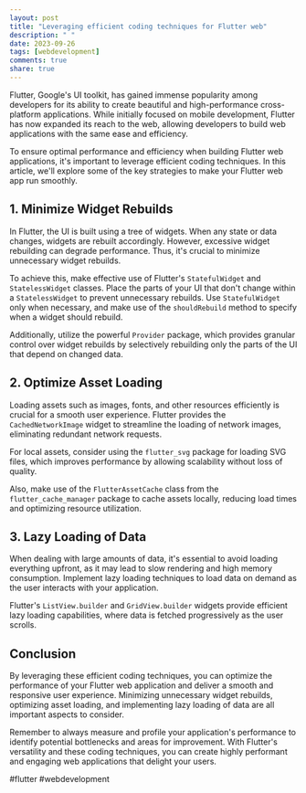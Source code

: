 ```yaml
---
layout: post
title: "Leveraging efficient coding techniques for Flutter web"
description: " "
date: 2023-09-26
tags: [webdevelopment]
comments: true
share: true
---
```


Flutter, Google's UI toolkit, has gained immense popularity among developers for its ability to create beautiful and high-performance cross-platform applications. While initially focused on mobile development, Flutter has now expanded its reach to the web, allowing developers to build web applications with the same ease and efficiency.

To ensure optimal performance and efficiency when building Flutter web applications, it's important to leverage efficient coding techniques. In this article, we'll explore some of the key strategies to make your Flutter web app run smoothly.

## 1. Minimize Widget Rebuilds

In Flutter, the UI is built using a tree of widgets. When any state or data changes, widgets are rebuilt accordingly. However, excessive widget rebuilding can degrade performance. Thus, it's crucial to minimize unnecessary widget rebuilds.

To achieve this, make effective use of Flutter's `StatefulWidget` and `StatelessWidget` classes. Place the parts of your UI that don't change within a `StatelessWidget` to prevent unnecessary rebuilds. Use `StatefulWidget` only when necessary, and make use of the `shouldRebuild` method to specify when a widget should rebuild.

Additionally, utilize the powerful `Provider` package, which provides granular control over widget rebuilds by selectively rebuilding only the parts of the UI that depend on changed data.

## 2. Optimize Asset Loading

Loading assets such as images, fonts, and other resources efficiently is crucial for a smooth user experience. Flutter provides the `CachedNetworkImage` widget to streamline the loading of network images, eliminating redundant network requests.

For local assets, consider using the `flutter_svg` package for loading SVG files, which improves performance by allowing scalability without loss of quality.

Also, make use of the `FlutterAssetCache` class from the `flutter_cache_manager` package to cache assets locally, reducing load times and optimizing resource utilization.

## 3. Lazy Loading of Data

When dealing with large amounts of data, it's essential to avoid loading everything upfront, as it may lead to slow rendering and high memory consumption. Implement lazy loading techniques to load data on demand as the user interacts with your application.

Flutter's `ListView.builder` and `GridView.builder` widgets provide efficient lazy loading capabilities, where data is fetched progressively as the user scrolls.

## Conclusion

By leveraging these efficient coding techniques, you can optimize the performance of your Flutter web application and deliver a smooth and responsive user experience. Minimizing unnecessary widget rebuilds, optimizing asset loading, and implementing lazy loading of data are all important aspects to consider.

Remember to always measure and profile your application's performance to identify potential bottlenecks and areas for improvement. With Flutter's versatility and these coding techniques, you can create highly performant and engaging web applications that delight your users.

#flutter #webdevelopment